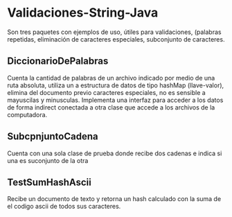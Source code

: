 # Validaciones-String-Java
Son tres paquetes con ejemplos de uso, útiles para validaciones, (palabras repetidas, eliminación de caracteres especiales, subconjunto de caracteres.
## DiccionarioDePalabras
Cuenta la cantidad de palabras de un archivo indicado por medio de una ruta absoluta, utiliza un a estructura de datos de tipo hashMap (llave-valor), 
elimina del documento previo caracteres especiales, no es sensible a mayuscilas y minusculas.
Implementa una interfaz para acceder a los datos de forma indirect conectada  a otra clase que accede a los archivos de la computadora.

## SubcpnjuntoCadena 
Cuenta con una sola clase de prueba donde recibe dos cadenas e indica si una es suconjunto de la otra

## TestSumHashAscii
Recibe un documento de texto y retorna un hash calculado con la suma de el codigo ascii de todos sus caracteres.
